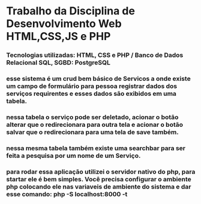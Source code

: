 # Trabalho da Disciplina de Desenvolvimento Web HTML,CSS,JS e PHP 

### Tecnologias utilizadas: HTML, CSS e PHP / Banco de Dados Relacional SQL, SGBD: PostgreSQL
### esse sistema é um crud bem básico de Servicos a onde existe um campo de formulário para pessoa registrar dados dos serviços requirentes e esses dados são exibidos em uma tabela.
### nessa tabela o serviço pode ser deletado, acionar o botão alterar que o redirecionara para outra tela e acionar o botão salvar que o redirecionara para uma tela de save também.
### nessa mesma tabela também existe uma searchbar para ser feita a pesquisa por um nome de um Serviço.

### para rodar essa aplicação utilizei o servidor nativo do php, para startar ele é bem simples. Você precisa configurar o ambiente php colocando ele nas variaveis de ambiente do sistema e dar esse comando: php -S localhost:8000 -t 





